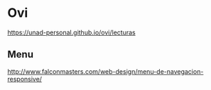 # Ovi

https://unad-personal.github.io/ovi/lecturas

## Menu
http://www.falconmasters.com/web-design/menu-de-navegacion-responsive/
